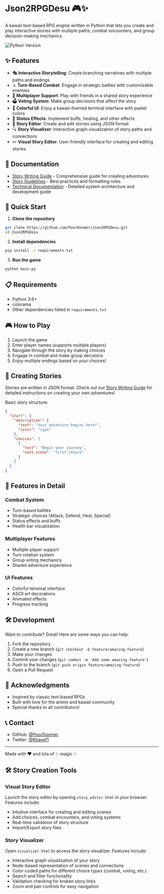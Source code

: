 # Json2RPGDesu 🎮✨

A kawaii text-based RPG engine written in Python that lets you create and play interactive stories with multiple paths, combat encounters, and group decision-making mechanics.

![Python Version](https://img.shields.io/badge/python-3.6+-blue.svg)

## ✨ Features

- 🎭 **Interactive Storytelling**: Create branching narratives with multiple paths and endings
- ⚔️ **Turn-Based Combat**: Engage in strategic battles with customizable enemies
- 🤝 **Multiplayer Support**: Play with friends in a shared story experience
- 🗳️ **Voting System**: Make group decisions that affect the story
- 🎨 **Colorful UI**: Enjoy a kawaii-themed terminal interface with pastel colors
- 💝 **Status Effects**: Implement buffs, healing, and other effects
- 📝 **Story Editor**: Create and edit stories using JSON format
- 🔍 **Story Visualizer**: Interactive graph visualization of story paths and connections
- ✏️ **Visual Story Editor**: User-friendly interface for creating and editing stories

## 🚀 Documentation

- [Story Writing Guide](story_guide.md) - Comprehensive guide for creating adventures
- [Story Guidelines](Story_Guidelines.md) - Best practices and formatting rules
- [Technical Documentation](technical_docs.md) - Detailed system architecture and development guide

## 🚀 Quick Start

1. **Clone the repository**
```bash
git clone https://github.com/PoorDoomer/Json2RPGDesu.git
cd Json2RPGDesu
```

2. **Install dependencies**
```bash
pip install -r requirements.txt
```

3. **Run the game**
```bash
python main.py
```

## 📋 Requirements

- Python 3.6+
- colorama
- Other dependencies listed in `requirements.txt`

## 🎮 How to Play

1. Launch the game
2. Enter player names (supports multiple players)
3. Navigate through the story by making choices
4. Engage in combat and make group decisions
5. Enjoy multiple endings based on your choices!

## 📝 Creating Stories

Stories are written in JSON format. Check out our [Story Writing Guide](story_guide.md) for detailed instructions on creating your own adventures!

Basic story structure:
```json
{
  "start": {
    "description": {
      "text": "Your adventure begins here!",
      "color": "cyan"
    },
    "choices": [
      {
        "text": "Begin your journey",
        "next_scene": "first_choice"
      }
    ]
  }
}
```

## 🎯 Features in Detail

### Combat System
- Turn-based battles
- Strategic choices (Attack, Defend, Heal, Special)
- Status effects and buffs
- Health bar visualization

### Multiplayer Features
- Multiple player support
- Turn rotation system
- Group voting mechanics
- Shared adventure experience

### UI Features
- Colorful terminal interface
- ASCII art decorations
- Animated effects
- Progress tracking

## 🛠️ Development

Want to contribute? Great! Here are some ways you can help:

1. Fork the repository
2. Create a new branch (`git checkout -b feature/amazing-feature`)
3. Make your changes
4. Commit your changes (`git commit -m 'Add some amazing feature'`)
5. Push to the branch (`git push origin feature/amazing-feature`)
6. Open a Pull Request


## 🙏 Acknowledgments

- Inspired by classic text-based RPGs
- Built with love for the anime and kawaii community
- Special thanks to all contributors!

## 📞 Contact

- GitHub: [@PoorDoomer](https://github.com/PoorDoomer)
- Twitter: [@Khayef1](https://twitter.com/Khayef1)

---

Made with ❤️ and lots of ✨ magic ✨ 

## 🛠️ Story Creation Tools

### Visual Story Editor
Launch the story editor by opening `story_editor.html` in your browser. Features include:
- Intuitive interface for creating and editing scenes
- Add choices, combat encounters, and voting systems
- Real-time validation of story structure
- Import/Export story files

### Story Visualizer
Open `visualizer.html` to access the story visualizer. Features include:
- Interactive graph visualization of your story
- Node-based representation of scenes and connections
- Color-coded paths for different choice types (combat, voting, etc.)
- Search and filter functionality
- Validation checking for broken story links
- Zoom and pan controls for easy navigation
